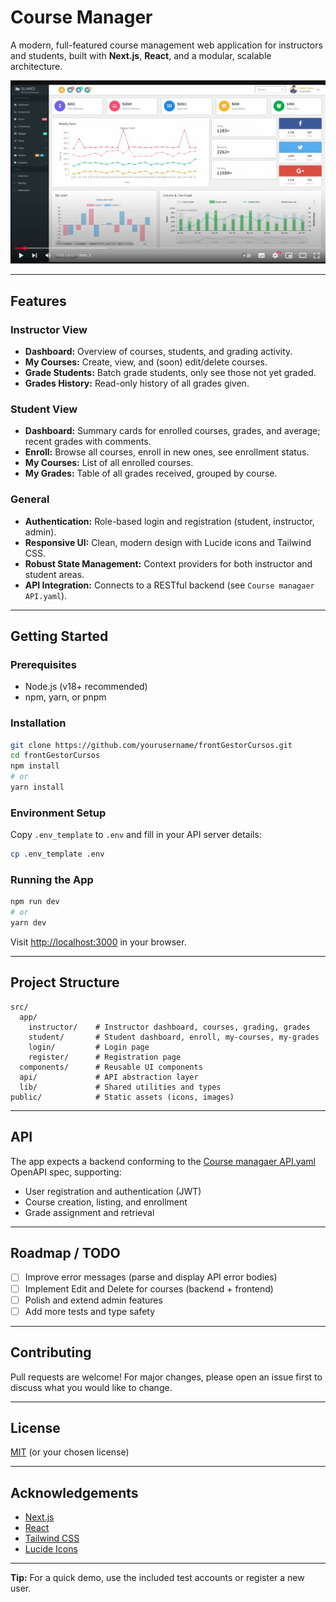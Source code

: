 # Course Manager

A modern, full-featured course management web application for instructors and students, built with **Next.js**, **React**, and a modular, scalable architecture.

![Screenshot](Captura%20de%20pantalla%202025-04-11%20135431.png)

---

## Features

### Instructor View
- **Dashboard:** Overview of courses, students, and grading activity.
- **My Courses:** Create, view, and (soon) edit/delete courses.
- **Grade Students:** Batch grade students, only see those not yet graded.
- **Grades History:** Read-only history of all grades given.

### Student View
- **Dashboard:** Summary cards for enrolled courses, grades, and average; recent grades with comments.
- **Enroll:** Browse all courses, enroll in new ones, see enrollment status.
- **My Courses:** List of all enrolled courses.
- **My Grades:** Table of all grades received, grouped by course.

### General
- **Authentication:** Role-based login and registration (student, instructor, admin).
- **Responsive UI:** Clean, modern design with Lucide icons and Tailwind CSS.
- **Robust State Management:** Context providers for both instructor and student areas.
- **API Integration:** Connects to a RESTful backend (see `Course managaer API.yaml`).

---

## Getting Started

### Prerequisites
- Node.js (v18+ recommended)
- npm, yarn, or pnpm

### Installation

```bash
git clone https://github.com/yourusername/frontGestorCursos.git
cd frontGestorCursos
npm install
# or
yarn install
```

### Environment Setup

Copy `.env_template` to `.env` and fill in your API server details:

```bash
cp .env_template .env
```

### Running the App

```bash
npm run dev
# or
yarn dev
```

Visit [http://localhost:3000](http://localhost:3000) in your browser.

---

## Project Structure

```
src/
  app/
    instructor/    # Instructor dashboard, courses, grading, grades
    student/       # Student dashboard, enroll, my-courses, my-grades
    login/         # Login page
    register/      # Registration page
  components/      # Reusable UI components
  api/             # API abstraction layer
  lib/             # Shared utilities and types
public/            # Static assets (icons, images)
```

---

## API

The app expects a backend conforming to the [Course managaer API.yaml](Course%20managaer%20API.yaml) OpenAPI spec, supporting:
- User registration and authentication (JWT)
- Course creation, listing, and enrollment
- Grade assignment and retrieval

---

## Roadmap / TODO

- [ ] Improve error messages (parse and display API error bodies)
- [ ] Implement Edit and Delete for courses (backend + frontend)
- [ ] Polish and extend admin features
- [ ] Add more tests and type safety

---

## Contributing

Pull requests are welcome! For major changes, please open an issue first to discuss what you would like to change.

---

## License

[MIT](LICENSE) (or your chosen license)

---

## Acknowledgements

- [Next.js](https://nextjs.org/)
- [React](https://react.dev/)
- [Tailwind CSS](https://tailwindcss.com/)
- [Lucide Icons](https://lucide.dev/)

---

**Tip:** For a quick demo, use the included test accounts or register a new user.
